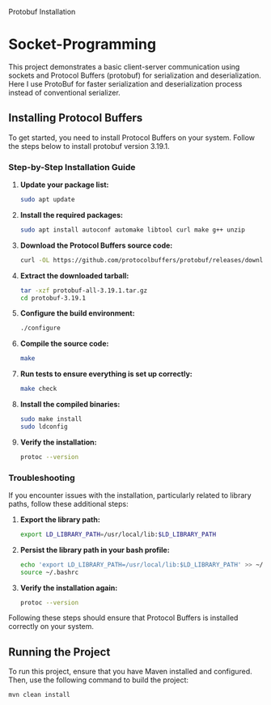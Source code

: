 Protobuf Installation

# Socket-Programming

This project demonstrates a basic client-server communication using sockets and Protocol Buffers (protobuf) for serialization and deserialization. Here I use ProtoBuf for faster serialization and deserialization process instead of conventional serializer.

## Installing Protocol Buffers

To get started, you need to install Protocol Buffers on your system. Follow the steps below to install protobuf version 3.19.1.

### Step-by-Step Installation Guide

1. **Update your package list:**
    ```sh
    sudo apt update
    ```

2. **Install the required packages:**
    ```sh
    sudo apt install autoconf automake libtool curl make g++ unzip
    ```

3. **Download the Protocol Buffers source code:**
    ```sh
    curl -OL https://github.com/protocolbuffers/protobuf/releases/download/v3.19.1/protobuf-all-3.19.1.tar.gz
    ```

4. **Extract the downloaded tarball:**
    ```sh
    tar -xzf protobuf-all-3.19.1.tar.gz
    cd protobuf-3.19.1
    ```

5. **Configure the build environment:**
    ```sh
    ./configure
    ```

6. **Compile the source code:**
    ```sh
    make
    ```

7. **Run tests to ensure everything is set up correctly:**
    ```sh
    make check
    ```

8. **Install the compiled binaries:**
    ```sh
    sudo make install
    sudo ldconfig
    ```

9. **Verify the installation:**
    ```sh
    protoc --version
    ```

### Troubleshooting

If you encounter issues with the installation, particularly related to library paths, follow these additional steps:

1. **Export the library path:**
    ```sh
    export LD_LIBRARY_PATH=/usr/local/lib:$LD_LIBRARY_PATH
    ```

2. **Persist the library path in your bash profile:**
    ```sh
    echo 'export LD_LIBRARY_PATH=/usr/local/lib:$LD_LIBRARY_PATH' >> ~/.bashrc
    source ~/.bashrc
    ```

3. **Verify the installation again:**
    ```sh
    protoc --version
    ```

Following these steps should ensure that Protocol Buffers is installed correctly on your system.

## Running the Project

To run this project, ensure that you have Maven installed and configured. Then, use the following command to build the project:

```sh
mvn clean install
